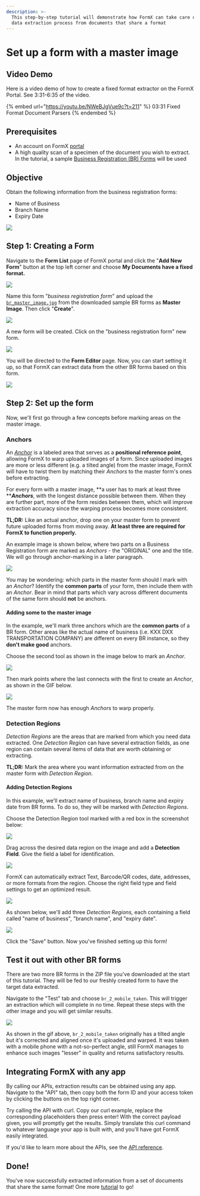 ```yaml
---
description: >-
  This step-by-step tutorial will demonstrate how FormX can take care of the
  data extraction process from documents that share a format
---
```


# Set up a form with a master image

## Video Demo

Here is a video demo of how to create a fixed format extractor on the FormX Portal. See 3:31-6:35 of the video.

{% embed url="https://youtu.be/NWeBJgVue9c?t=211" %}
03:31 Fixed Format Document Parsers
{% endembed %}

## Prerequisites

* An account on FormX [portal](https://formextractor.oursky.com)
* A high quality scan of a specimen of the document you wish to extract. In the tutorial, a sample [Business Registration (BR) Forms](https://drive.google.com/drive/folders/12hSnSbN2JyY\_iwi3XAhBiMxpp1wCvHib?usp=sharing) will be used

## Objective

Obtain the following information from the business registration forms:&#x20;

* Name of Business
* Branch Name
* Expiry Date

![](../.gitbook/assets/sample-br-fields.jpg)

## Step 1: Creating a Form

Navigate to the **Form List** page of FormX portal and click the "**Add New Form**" button at the top left corner and choose **My Documents have a fixed format.**

![](<../.gitbook/assets/Add New Form.jpg>)

Name this form "_business registration form_" and upload the [`br_master_image.jpg`](https://drive.google.com/file/d/1YF3RddeqKW4J11vO9QhuiCOfWca9--Rh/view?usp=sharing) from the downloaded sample BR forms as **Master Image**. Then click "**Create**".

![](<../.gitbook/assets/Screenshot 2021-01-06 at 2.22.49 PM.png>)

A new form will be created. Click on the "business registration form" new form.

![](<../.gitbook/assets/Screenshot 2021-01-06 at 2.28.13 PM.png>)

You will be directed to the **Form Editor** page. Now, you can start setting it up, so that FormX can extract data from the other BR forms based on this form.

![](../.gitbook/assets/BR-Form.jpg)

## Step 2: Set up the form

Now, we'll first go through a few concepts before marking areas on the master image.

### Anchors

An [_Anchor_](../features/labeller/anchor.md) is a labeled area that serves as a **positional reference point**, allowing FormX to warp uploaded images of a form. Since uploaded images are more or less different (e.g. a tilted angle) from the master image, FormX will have to twist them by matching their _Anchors_ to the master form's ones before extracting.

For every form with a master image, **a user has to mark at least three **_**Anchors**_, with the longest distance possible between them. When they are further part, more of the form resides between them, which will improve extraction accuracy since the warping process becomes more consistent.&#x20;

**TL;DR:** Like an actual anchor, drop one on your master form to prevent future uploaded forms from moving away. **At least three are required for FormX to function properly.**

An example image is shown below, where two parts on a Business Registration form are marked as _Anchors_ - the "ORIGINAL" one and the title. We will go through anchor-marking in a later paragraph.

![](<../.gitbook/assets/Screenshot 2021-01-15 at 8.08.51 PM.png>)

You may be wondering: which parts in the master form should I mark with an _Anchor_? Identify the **common parts** of your form, then include them with an _Anchor_. Bear in mind that parts which vary across different documents of the same form should **not** be anchors.

#### Adding some to the master image

In the example, we'll mark three anchors which are the **common parts** of a BR form. Other areas like the actual name of business (i.e. KXX DXX TRANSPORTATION COMPANY) are different on every BR instance, so they **don't make good** anchors.

Choose the second tool as shown in the image below to mark an _Anchor_.

![](<../.gitbook/assets/Screenshot 2021-01-06 at 5.14.33 PM.png>)

Then mark points where the last connects with the first to create an _Anchor_, as shown in the GIF below.&#x20;

![](../.gitbook/assets/ezgif-7-aaa61b2b35b0.gif)

The master form now has enough _Anchors_ to warp properly.

### Detection Regions

_Detection Regions_ are the areas that are marked from which you need data extracted. One _Detection Region_ can have several extraction fields, as one region can contain several items of data that are worth obtaining or extracting.

**TL;DR:** Mark the area where you want information extracted from on the master form with _Detection Region._

#### Adding Detection Regions

In this example, we'll extract name of business, branch name and expiry date from BR forms. To do so, they will be marked with _Detection Regions_.

Choose the Detection Region tool marked with a red box in the screenshot below:

![](../.gitbook/assets/br-detection-region-tool.jpg)

Drag across the desired data region on the image and add a **Detection Field**. Give the field a label for identification.

![](<../.gitbook/assets/Detection Region - Name of Business-1.gif>)

FormX can automatically extract Text, Barcode/QR codes, date, addresses, or more formats from the region. Choose the right field type and field settings to get an optimized result.

![](<../.gitbook/assets/Detection Region - Name of Business-2.gif>)

As shown below, we'll add three _Detection Regions,_ each containing a field called "name of business", "branch name", and "expiry date".

![](../.gitbook/assets/ezgif-7-036dabcfb491.gif)

Click the "Save" button. Now you've finished setting up this form!

## Test it out with other BR forms

There are two more BR forms in the ZIP file you've downloaded at the start of this tutorial. They will be fed to our freshly created form to have the target data extracted.

Navigate to the "Test" tab and choose `br_2_mobile_taken`. This will trigger an extraction which will complete in no time. Repeat these steps with the other image and you will get similar results.

![](../.gitbook/assets/ezgif-7-048fa1738870.gif)

As shown in the gif above, `br_2_mobile_taken` originally has a tilted angle but it's corrected and aligned once it's uploaded and warped. It was taken with a mobile phone with a not-so-perfect angle, still FormX manages to enhance such images "lesser" in quality and returns satisfactory results.&#x20;

## Integrating FormX with any app

By calling our APIs, extraction results can be obtained using any app. Navigate to the "API" tab, then copy both the form ID and your access token by clicking the buttons on the top right corner.&#x20;

Try calling the API with curl. Copy our curl example, replace the corresponding placeholders then press enter! With the correct payload given, you will promptly get the results. Simply translate this curl command to whatever language your app is built with, and you'll have got FormX easily integrated.

If you'd like to learn more about the APIs, see the [API reference](../api-references/api-references-document-extraction.md).&#x20;

## Done!

You've now successfully extracted information from a set of documents that share the same format! One more [tutorial](set-up-a-form-without-master-image.md) to go!
